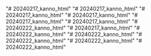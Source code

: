 "# 20240217_kanno_html" 
"# 20240217_kanno_html" 
"# 20240217_kanno_html" 
"# 20240217_kanno_html" 
"# 20240217_kanno_html" 
"# 20240217_kanno_html" 
"# 20240222_kanno_html" 
"# 20240217_kanno_html" 
"# 20240222_kanno_html" 
"# 20240222_kanno_html" 
"# 20240222_kanno_html" 
"# 20240222_kanno_html" 
"# 20240222_kanno_html" 
